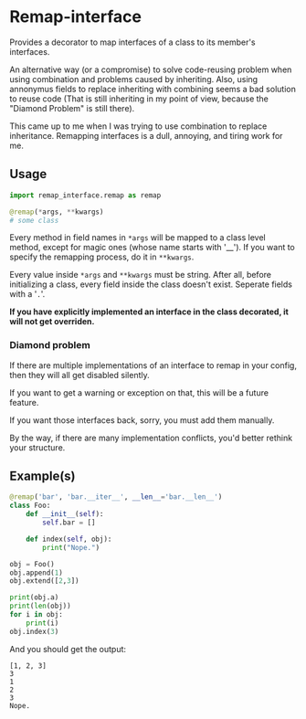 # Remap-interface

Provides a decorator to map interfaces of a class to its member's interfaces.

An alternative way (or a compromise) to solve code-reusing problem when using combination and problems caused by inheriting.
Also, using annonymus fields to replace inheriting with combining seems a bad solution to reuse code (That is still inheriting in my point of view, because the "Diamond Problem" is still there).

This came up to me when I was trying to use combination to replace inheritance.
Remapping interfaces is a dull, annoying, and tiring work for me.

## Usage

```python
import remap_interface.remap as remap

@remap(*args, **kwargs)
# some class
```

Every method in field names in `*args` will be mapped to a class level method, except for magic ones (whose name starts with '__').
If you want to specify the remapping process, do it in `**kwargs`.

Every value inside `*args` and `**kwargs` must be string. After all, before initializing a class, every field inside the class doesn't exist. Seperate fields with a '`.`'.

**If you have explicitly implemented an interface in the class decorated, it will not get overriden.**

### Diamond problem

If there are multiple implementations of an interface to remap in your config, then they will all get disabled silently.

If you want to get a warning or exception on that, this will be a future feature.

If you want those interfaces back, sorry, you must add them manually.

By the way, if there are many implementation conflicts, you'd better rethink your structure.

## Example(s)

```python
@remap('bar', 'bar.__iter__', __len__='bar.__len__')
class Foo:
    def __init__(self):
        self.bar = []

    def index(self, obj):
        print("Nope.")

obj = Foo()
obj.append(1)
obj.extend([2,3])

print(obj.a)
print(len(obj))
for i in obj:
    print(i)
obj.index(3)
```

And you should get the output:

```text
[1, 2, 3]
3
1
2
3
Nope.
```
